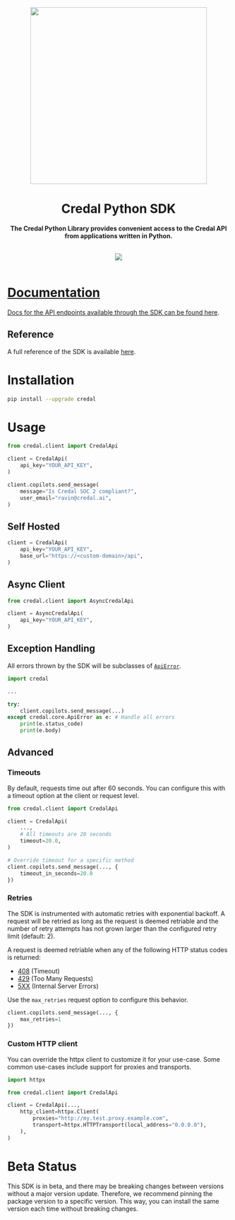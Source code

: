 <div align="center">  
  <img src="./credal-dark-logo.svg" width="400" />
  <h1>Credal Python SDK</h1>

  <p>
    <strong>The Credal Python Library provides convenient access to the Credal API from applications written in Python.</strong>
  </p>

  <br>
  <div>
    <a href="https://buildwithfern.com/"><img src="https://img.shields.io/badge/%F0%9F%8C%BF-SDK%20generated%20by%20Fern-brightgreen">     
  </div>
  <br>
</div>

# Documentation

Docs for the API endpoints available through the SDK can be found [here](https://docs.credal.ai/getting-started/overview).

## Reference

A full reference of the SDK is available [here](./reference.md).

# Installation

```sh
pip install --upgrade credal
```

# Usage

```python
from credal.client import CredalApi

client = CredalApi(
    api_key="YOUR_API_KEY",
)

client.copilots.send_message(
    message="Is Credal SOC 2 compliant?",
    user_email="ravin@credal.ai",
)
```

## Self Hosted

```python
client = CredalApi(
    api_key="YOUR_API_KEY",
    base_url="https://<custom-domain>/api",
)
```

## Async Client

```python
from credal.client import AsyncCredalApi

client = AsyncCredalApi(
    api_key="YOUR_API_KEY",
)
```

## Exception Handling

All errors thrown by the SDK will be subclasses of [`ApiError`](./src/credal/core/api_error.py).

```python
import credal

...

try:
    client.copilots.send_message(...)
except credal.core.ApiError as e: # Handle all errors
    print(e.status_code)
    print(e.body)
```

## Advanced

### Timeouts

By default, requests time out after 60 seconds. You can configure this with a
timeout option at the client or request level.

```python
from credal.client import CredalApi

client = CredalApi(
    ...,
    # All timeouts are 20 seconds
    timeout=20.0,
)

# Override timeout for a specific method
client.copilots.send_message(..., {
    timeout_in_seconds=20.0
})
```

### Retries

The SDK is instrumented with automatic retries with exponential backoff. A request will be
retried as long as the request is deemed retriable and the number of retry attempts has not grown larger
than the configured retry limit (default: 2).

A request is deemed retriable when any of the following HTTP status codes is returned:

- [408](https://developer.mozilla.org/en-US/docs/Web/HTTP/Status/408) (Timeout)
- [429](https://developer.mozilla.org/en-US/docs/Web/HTTP/Status/429) (Too Many Requests)
- [5XX](https://developer.mozilla.org/en-US/docs/Web/HTTP/Status/500) (Internal Server Errors)

Use the `max_retries` request option to configure this behavior.

```python
client.copilots.send_message(..., {
    max_retries=1
})
```

### Custom HTTP client

You can override the httpx client to customize it for your use-case. Some common use-cases
include support for proxies and transports.

```python
import httpx

from credal.client import CredalApi

client = CredalApi(...,
    http_client=httpx.Client(
        proxies="http://my.test.proxy.example.com",
        transport=httpx.HTTPTransport(local_address="0.0.0.0"),
    ),
)
```

# Beta Status

This SDK is in beta, and there may be breaking changes between versions without a major 
version update. Therefore, we recommend pinning the package version to a specific version. 
This way, you can install the same version each time without breaking changes.
